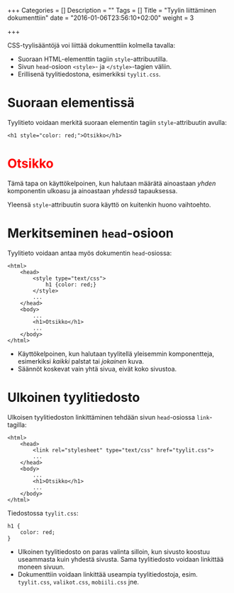 +++
Categories = []
Description = ""
Tags = []
Title = "Tyylin liittäminen dokumenttiin"
date = "2016-01-06T23:56:10+02:00"
weight = 3

+++

CSS-tyylisääntöjä voi liittää dokumenttiin kolmella tavalla:

* Suoraan HTML-elementtin tagiin `style`-attribuutilla.
* Sivun `head`-osioon `<style>`- ja `</style>`-tagien väliin.
* Erillisenä tyylitiedostona, esimerkiksi `tyylit.css`.

Suoraan elementissä
===================

Tyylitieto voidaan merkitä suoraan elementin tagiin `style`-attribuutin avulla:

```
<h1 style="color: red;">Otsikko</h1>
```
<div class="html-example">
<h1 style="color: red;">Otsikko</h1>
</div>

Tämä tapa on käyttökelpoinen, kun halutaan määrätä ainoastaan _yhden_ komponentin ulkoasu ja ainoastaan _yhdessä_ tapauksessa.

Yleensä `style`-attribuutin suora käyttö on kuitenkin huono vaihtoehto.

Merkitseminen `head`-osioon
============================
Tyylitieto voidaan antaa myös dokumentin `head`-osiossa:

```
<html>
    <head>
        <style type="text/css">
            h1 {color: red;}
        </style>
        ...
    </head>
    <body>
        ...
        <h1>Otsikko</h1>
        ...
    </body>
</html>
```

* Käyttökelpoinen, kun halutaan tyylitellä yleisemmin komponentteja, esimerkiksi _kaikki_ palstat tai _jokainen_ kuva.
* Säännöt koskevat vain yhtä sivua, eivät koko sivustoa.

Ulkoinen tyylitiedosto
======================
Ulkoisen tyylitiedoston linkittäminen tehdään sivun `head`-osiossa `link`-tagilla:
```
<html>
    <head>
        <link rel="stylesheet" type="text/css" href="tyylit.css">
        ...
    </head>
    <body>
        ...
        <h1>Otsikko</h1>
        ...
    </body>
</html>
```

Tiedostossa `tyylit.css`:
```
h1 {
    color: red;
}
```

* Ulkoinen tyylitiedosto on paras valinta silloin, kun sivusto koostuu useammasta kuin yhdestä sivusta. Sama tyylitiedosto voidaan linkittää moneen sivuun.
* Dokumenttiin voidaan linkittää useampia tyylitiedostoja, esim. `tyylit.css`, `valikot.css`, `mobiili.css` jne.
